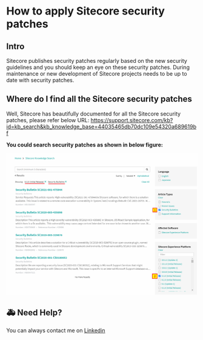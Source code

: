 # How to apply Sitecore security patches

## Intro

Sitecore publishes security patches regularly based on the new security guidelines and you should  keep an eye on these security patches. 
During maintenance or new development of Sitecore projects needs to be up to date with security patches.


## Where do I find all the Sitecore security patches

Well, Sitecore has beautifully documented for all the Sitecore security patches, please refer below URL:
https://support.sitecore.com/kb?id=kb_search&kb_knowledge_base=44035465db70dc109e54320a689619bf

**You could search security patches as shown in below figure:**

![](../.gitbook/assets/screenshot-security-patches.png)

## 🚑 Need Help?

You can always contact me on [Linkedin](https://www.linkedin.com/in/nagaraj-solanki)

